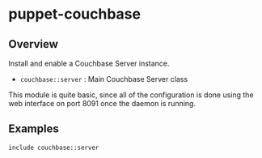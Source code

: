 # puppet-couchbase

## Overview

Install and enable a Couchbase Server instance.

* `couchbase::server` : Main Couchbase Server class

This module is quite basic, since all of the configuration is done using
the web interface on port 8091 once the daemon is running.

## Examples

    include couchbase::server

